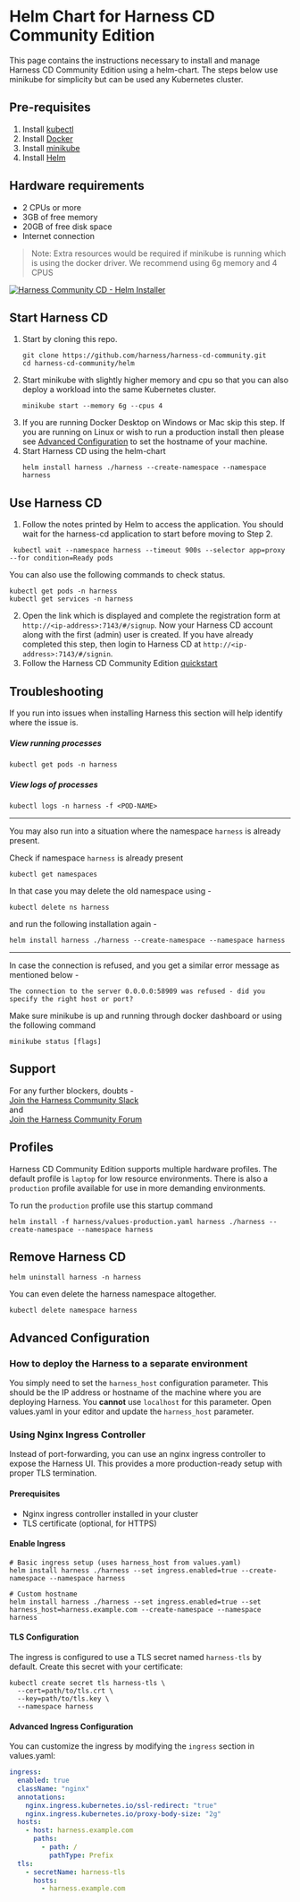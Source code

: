# Helm Chart for Harness CD Community Edition
This page contains the instructions necessary to install and manage Harness CD Community Edition using a helm-chart. The steps below use minikube for simplicity but can be used any Kubernetes cluster.

## Pre-requisites
1) Install [kubectl](https://kubernetes.io/docs/tasks/tools/#kubectl)
1) Install [Docker](https://docs.docker.com/engine/install/)
1) Install [minikube](https://minikube.sigs.k8s.io/docs/start/)
1) Install [Helm](https://helm.sh/docs/intro/quickstart/)

## Hardware requirements
* 2 CPUs or more
* 3GB of free memory
* 20GB of free disk space
* Internet connection


> Note: Extra resources would be required if minikube is running which is using the docker driver. We recommend using 6g memory and 4 CPUS


[![Harness Community CD - Helm Installer](https://i.ytimg.com/vi/o2Xz8A3RqO8/hqdefault.jpg)](https://youtu.be/o2Xz8A3RqO8) 


## Start Harness CD


1) Start by cloning this repo.
   ```shell
   git clone https://github.com/harness/harness-cd-community.git
   cd harness-cd-community/helm
   ```
1) Start minikube with slightly higher memory and cpu so that you can also deploy a workload into the same Kubernetes cluster.
   ```shell
   minikube start --memory 6g --cpus 4
   ```
1) If you are running Docker Desktop on Windows or Mac skip this step. If you are running on Linux or wish to run a production install then please see [Advanced Configuration](#advanced-configuration) to set the hostname of your machine.
1) Start Harness CD using the helm-chart
   ```shell
   helm install harness ./harness --create-namespace --namespace harness
   ```   
## Use Harness CD
1) Follow the notes printed by Helm to access the application. 
You should wait for the harness-cd application to start before moving to Step 2.
```shell
 kubectl wait --namespace harness --timeout 900s --selector app=proxy --for condition=Ready pods
```

You can also use the following commands to check status.
```shell
kubectl get pods -n harness
kubectl get services -n harness
```
2) Open the link which is displayed and complete the registration form at `http://<ip-address>:7143/#/signup`. Now your Harness CD account along with the first (admin) user is created. If you have already completed this step, then login to Harness CD at `http://<ip-address>:7143/#/signin`.
3) Follow the Harness CD Community Edition [quickstart](https://developer.harness.io/docs/continuous-delivery/deploy-srv-diff-platforms/community-ed/harness-community-edition-quickstart/)

## Troubleshooting
If you run into issues when installing Harness this section will help identify where the issue is.
##### View running processes
```shell
kubectl get pods -n harness
```
##### View logs of processes
```shell
kubectl logs -n harness -f <POD-NAME>
```
---
You may also run into a situation where the namespace `harness` is already present. 

Check if namespace `harness` is already present 
```shell 
kubectl get namespaces
```

In that case you may delete the old namespace using - 

```shell
kubectl delete ns harness
```
and run the following installation again - 
```shell 
helm install harness ./harness --create-namespace --namespace harness
```

---

In case the connection is refused, and you get a similar error message as mentioned below - 

```
The connection to the server 0.0.0.0:58909 was refused - did you specify the right host or port?
```

Make sure minikube is up and running through docker dashboard or using the following command
```shell
minikube status [flags]
```


## Support  
For any further blockers, doubts -  
[Join the Harness Community Slack](https://join.slack.com/t/harnesscommunity/shared_invite/zt-y4hdqh7p-RVuEQyIl5Hcx4Ck8VCvzBw)  
and    
[Join the Harness Community Forum](https://community.harness.io/)

## Profiles
Harness CD Community Edition supports multiple hardware profiles. The default profile is `laptop` for low resource environments. There is also a `production` profile available for use in more demanding environments.

To run the `production` profile use this startup command
```shell
helm install -f harness/values-production.yaml harness ./harness --create-namespace --namespace harness
```

## Remove Harness CD
```shell
helm uninstall harness -n harness
```

You can even delete the harness namespace altogether.
```shell
kubectl delete namespace harness
```

## Advanced Configuration
### How to deploy the Harness to a separate environment
You simply need to set the `harness_host` configuration parameter. This should be the IP address or hostname of the machine where you are deploying Harness. You **cannot** use `localhost` for this parameter. Open values.yaml in your editor and update the `harness_host` parameter.

### Using Nginx Ingress Controller
Instead of port-forwarding, you can use an nginx ingress controller to expose the Harness UI. This provides a more production-ready setup with proper TLS termination.

#### Prerequisites
- Nginx ingress controller installed in your cluster
- TLS certificate (optional, for HTTPS)

#### Enable Ingress
```shell
# Basic ingress setup (uses harness_host from values.yaml)
helm install harness ./harness --set ingress.enabled=true --create-namespace --namespace harness

# Custom hostname
helm install harness ./harness --set ingress.enabled=true --set harness_host=harness.example.com --create-namespace --namespace harness
```

#### TLS Configuration
The ingress is configured to use a TLS secret named `harness-tls` by default. Create this secret with your certificate:

```shell
kubectl create secret tls harness-tls \
  --cert=path/to/tls.crt \
  --key=path/to/tls.key \
  --namespace harness
```

#### Advanced Ingress Configuration
You can customize the ingress by modifying the `ingress` section in values.yaml:

```yaml
ingress:
  enabled: true
  className: "nginx"
  annotations:
    nginx.ingress.kubernetes.io/ssl-redirect: "true"
    nginx.ingress.kubernetes.io/proxy-body-size: "2g"
  hosts:
    - host: harness.example.com
      paths:
        - path: /
          pathType: Prefix
  tls:
    - secretName: harness-tls
      hosts:
        - harness.example.com
```
